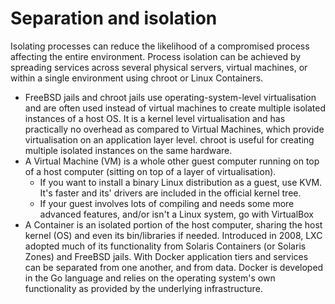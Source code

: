 # Separation and isolation 

Isolating processes can reduce the likelihood of a compromised process affecting the entire environment. Process isolation can be achieved by spreading services across several physical servers, virtual machines, or within a single environment using chroot or Linux Containers.

* FreeBSD jails and chroot jails use operating-system-level virtualisation and are often used instead of virtual machines to create multiple isolated instances of a host OS. It is a kernel level virtualisation and has practically no overhead as compared to Virtual Machines, which provide virtualisation on an application layer level. chroot is useful for creating multiple isolated instances on the same hardware.
* A Virtual Machine (VM) is a whole other guest computer running on top of a host computer (sitting on top of a layer of virtualisation).
    * If you want to install a binary Linux distribution as a guest, use KVM. It's faster and its' drivers are included in the official kernel tree. 
    * If your guest involves lots of compiling and needs some more advanced features, and/or isn't a Linux system, go with VirtualBox
* A Container is an isolated portion of the host computer, sharing the host kernel (OS) and even its bin/libraries if needed. Introduced in 2008, LXC adopted much of its functionality from Solaris Containers (or Solaris Zones) and FreeBSD jails. With Docker application tiers and services can be separated from one another, and from data. Docker is developed in the Go language and relies on the operating system's own functionality as provided by the underlying infrastructure.


